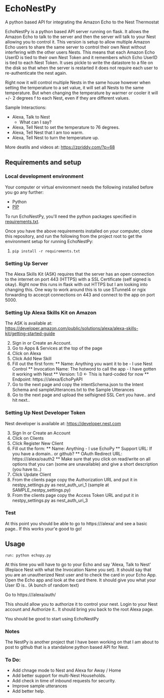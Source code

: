 
# EchoNestPy
A python based API for integrating the Amazon Echo to the Nest Thermostat

EchoNestPy is a python based API server running on flask. It allows the Amazon Echo to talk to the server and then the server will talk to your Nest allowing you to control it. This version is setup to allow multiple Amazon Echo users to share the same server to control their own Nest without interfering with the other users Nests. This means that each Amazon Echo UserID is tied to their own Nest Token and it remembers which Echo UserID is tied to each Nest Token. It uses pickle to write the datastore to a file on the disk so that when the server is restarted it does not require each user to re-authenticate the nest again.

Right now it will control multiple Nests in the same house however when setting the temperature to a set value, it will set all Nests to the same temperature. But when changing the temperature by warmer or cooler it will +/- 2 degrees f to each Nest, even if they are different values. 

Sample Interactions:

* Alexa, Talk to Nest
  * What can I say?
* Alexa, Tell Nest to set the temperature to 76 degrees. 
* Alexa, Tell Nest that I am too warm. 
* Alexa, Tell Nest to turn the temperature up. 

More deatils and videos at: https://zpriddy.com/?p=68

## Requirements and setup

### Local development environment
Your computer or virtual environment needs the following installed before you go any further:

* Python
* [PIP](https://pip.pypa.io/en/stable/installing.html)

To run EchoNestPy, you'll need the python packages specified in [requirements.txt](./requirements.txt).

Once you have the above requirements installed on your computer, clone this repository, and run the following from the project root to get the environment setup for running EchoNestPy:

1. `pip install -r requirements.txt`


### Setting Up Server

The Alexa Skills Kit (ASK) requires that the server has an open connection to the internet on port 443 (HTTPS) with a SSL Certificate (self signed is okay). Right now this runs in flask with out HTTPS but I am looking into changing this. One way to work around this is to use STunnel4 or ngix forwarding to accecpt connections on 443 and connect to the app on port 5000. 

### Setting Up Alexa Skills Kit on Amazon

The ASK is available at: https://developer.amazon.com/public/solutions/alexa/alexa-skills-kit/getting-started-guide 

2. Sign in or Create an Account. 
2. Go to Apps & Services at the top of the page
2. Click on Alexa
2. Click Add New Skill
2. Fill out the first form:
** Name: Anything you want it to be - I use Nest Control
** Invocation Name: The hotword to call the app - I have gotten it working with Nest
** Version: 1.0 <- This is hard-coded for now
** Endpoint: https://<domain or ip address>/alexa/EchoPyAPI
2. Go to the next page and copy the intentSchema.json to the Intent Schema and sampleUtterances.txt to the Sample Utterances
2. Go to the next page and upload the selfsigned SSL Cert you have.. and hit next..

### Setting Up Nest Developer Token

Nest developer is available at: https://developer.nest.com

3. Sign In or Create an Account
3. Click on Clients
3. Click Register New Client
3. Fill out the form:
** Name: Anything - I use EchoPy
** Support URL: If you have a domain.. or github?
** OAuth Redirect URL: https://<domain or ip address>/alexa/oauth2
** Make sure that you click on read/write on all options that you can (some are unavailable) and give a short description (you have to..)
3. Click Update Client
3. From the clients page copy the Authorization URL and put it in nestpy_settings.py as nest_auth_uri_1 (sample at SAMPLE_nestpy_settings.py)
3. From the clients page copy the Access Token URL and put it in nestpy_settings.py as nest_auth_uri_3

### Test
At this point you should be able to go to https://<domain or ip address>/alexa/ and see a basic page.. If this works your'e good to go! 


## Usage
````
run: python echopy.py
````

At this time you will have to go to your Echo and say 'Alexa, Talk to Nest' (Replace Nest with what the Invocation Name you set). It should say that you are an unautherized Nest user and to check the card in your Echo App. Open the Echo app and look at the card there. It should give you what your User ID is.. (A bunch of random text) 

Go to https://<domain or ip address>/alexa/auth/<Full UserId> 

This should allow you to authorize it to control your nest. Login to your Nest account and Authorize it.. It should bring you back to the root Alexa page. 

You should be good to start using EchoNestPy


### Notes

The NestPy is another project that I have been working on that I am about to post to github that is a standalone python based API for Nest. 


### To Do:
* Add chnage mode to Nest and Alexa for Away / Home
* Add better support for multi-Nest Households. 
* Add check in time of inbound requests for security.
* Improve sample utterances
* Add better help. 

